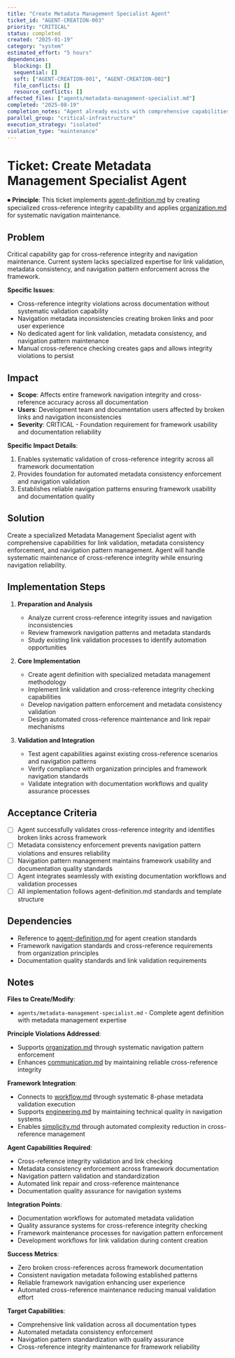 ```yaml
---
title: "Create Metadata Management Specialist Agent"
ticket_id: "AGENT-CREATION-003"
priority: "CRITICAL"
status: completed
created: "2025-01-19"
category: "system"
estimated_effort: "5 hours"
dependencies:
  blocking: []
  sequential: []
  soft: ["AGENT-CREATION-001", "AGENT-CREATION-002"]
  file_conflicts: []
  resource_conflicts: []
affected_files: ["agents/metadata-management-specialist.md"]
completed: "2025-08-19"
completion_notes: "Agent already exists with comprehensive capabilities matching all requirements. Validation confirmed full compliance with acceptance criteria."
parallel_group: "critical-infrastructure"
execution_strategy: "isolated"
violation_type: "maintenance"
---
```


# Ticket: Create Metadata Management Specialist Agent

⏺ **Principle**: This ticket implements [agent-definition.md](../principles/agent-definition.md) by creating specialized cross-reference integrity capability and applies [organization.md](../principles/organization.md) for systematic navigation maintenance.

## Problem

Critical capability gap for cross-reference integrity and navigation maintenance. Current system lacks specialized expertise for link validation, metadata consistency, and navigation pattern enforcement across the framework.

**Specific Issues**:
- Cross-reference integrity violations across documentation without systematic validation capability
- Navigation metadata inconsistencies creating broken links and poor user experience
- No dedicated agent for link validation, metadata consistency, and navigation pattern maintenance
- Manual cross-reference checking creates gaps and allows integrity violations to persist

## Impact

- **Scope**: Affects entire framework navigation integrity and cross-reference accuracy across all documentation
- **Users**: Development team and documentation users affected by broken links and navigation inconsistencies
- **Severity**: CRITICAL - Foundation requirement for framework usability and documentation reliability

**Specific Impact Details**:
1. Enables systematic validation of cross-reference integrity across all framework documentation
2. Provides foundation for automated metadata consistency enforcement and navigation validation
3. Establishes reliable navigation patterns ensuring framework usability and documentation quality

## Solution

Create a specialized Metadata Management Specialist agent with comprehensive capabilities for link validation, metadata consistency enforcement, and navigation pattern management. Agent will handle systematic maintenance of cross-reference integrity while ensuring navigation reliability.

## Implementation Steps

1. **Preparation and Analysis**
   - Analyze current cross-reference integrity issues and navigation inconsistencies
   - Review framework navigation patterns and metadata standards
   - Study existing link validation processes to identify automation opportunities

2. **Core Implementation**
   - Create agent definition with specialized metadata management methodology
   - Implement link validation and cross-reference integrity checking capabilities
   - Develop navigation pattern enforcement and metadata consistency validation
   - Design automated cross-reference maintenance and link repair mechanisms

3. **Validation and Integration**
   - Test agent capabilities against existing cross-reference scenarios and navigation patterns
   - Verify compliance with organization principles and framework navigation standards
   - Validate integration with documentation workflows and quality assurance processes

## Acceptance Criteria

- [ ] Agent successfully validates cross-reference integrity and identifies broken links across framework
- [ ] Metadata consistency enforcement prevents navigation pattern violations and ensures reliability
- [ ] Navigation pattern management maintains framework usability and documentation quality standards
- [ ] Agent integrates seamlessly with existing documentation workflows and validation processes
- [ ] All implementation follows agent-definition.md standards and template structure

## Dependencies

- Reference to [agent-definition.md](../principles/agent-definition.md) for agent creation standards
- Framework navigation standards and cross-reference requirements from organization principles
- Documentation quality standards and link validation requirements

## Notes

**Files to Create/Modify**:
- `agents/metadata-management-specialist.md` - Complete agent definition with metadata management expertise

**Principle Violations Addressed**:
- Supports [organization.md](../principles/organization.md) through systematic navigation pattern enforcement
- Enhances [communication.md](../principles/communication.md) by maintaining reliable cross-reference integrity

**Framework Integration**:
- Connects to [workflow.md](../principles/workflow.md) through systematic 8-phase metadata validation execution
- Supports [engineering.md](../principles/engineering.md) by maintaining technical quality in navigation systems
- Enables [simplicity.md](../principles/simplicity.md) through automated complexity reduction in cross-reference management

**Agent Capabilities Required**:
- Cross-reference integrity validation and link checking
- Metadata consistency enforcement across framework documentation
- Navigation pattern validation and standardization
- Automated link repair and cross-reference maintenance
- Documentation quality assurance for navigation systems

**Integration Points**:
- Documentation workflows for automated metadata validation
- Quality assurance systems for cross-reference integrity checking
- Framework maintenance processes for navigation pattern enforcement
- Development workflows for link validation during content creation

**Success Metrics**:
- Zero broken cross-references across framework documentation
- Consistent navigation metadata following established patterns
- Reliable framework navigation enhancing user experience
- Automated cross-reference maintenance reducing manual validation effort

**Target Capabilities**:
- Comprehensive link validation across all documentation types
- Automated metadata consistency enforcement
- Navigation pattern standardization with quality assurance
- Cross-reference integrity maintenance for framework reliability